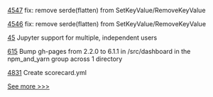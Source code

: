 
[4547](https://github.com/hyperledger/iroha/pull/4547) fix: remove serde(flatten) from SetKeyValue/RemoveKeyValue

[4546](https://github.com/hyperledger/iroha/pull/4546) fix: remove serde(flatten) from SetKeyValue/RemoveKeyValue

[45](https://github.com/hyperledger-labs/pdo-contracts/pull/45) Jupyter support for multiple, independent users

[615](https://github.com/hyperledger/cello/pull/615) Bump gh-pages from 2.2.0 to 6.1.1 in /src/dashboard in the npm_and_yarn group across 1 directory

[4831](https://github.com/hyperledger/fabric/pull/4831) Create scorecard.yml


[See more >>>](https://start-here.hyperledger.org/pull-requests)

